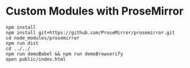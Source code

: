 # Custom Modules with ProseMirror

```
npm install
npm install git+https://github.com/ProseMirror/prosemirror.git
cd node_modules/prosemirror
npm run dist
cd ../../
npm run demoBabel && npm run demoBrowserify
open public/index.html
```